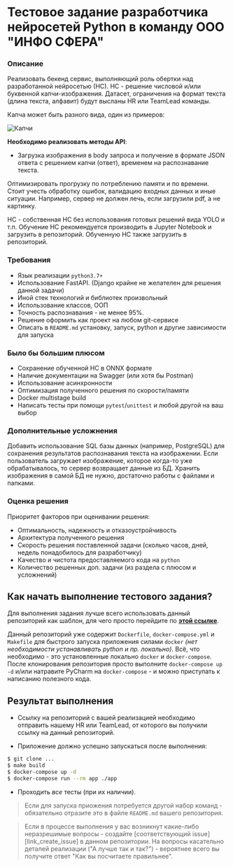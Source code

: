 # Тестовое задание разработчика нейросетей Python в команду ООО "ИНФО СФЕРА"

### Описание

Реализовать бекенд сервис, выполняющий роль обертки над разработанной нейросетью (НС). НС - решение числовой и/или буквенной капчи-изображения. Датасет, ограничения на формат текста (длина текста, алфавит) будут высланы HR или TeamLead команды.

Капча может быть разного вида, один из примеров:

![Капчи](https://adminu.ru/wp-content/uploads/2015/09/adminu-captcha-500x286.jpg)

**Необходимо реализовать методы API**:

- Загрузка изображения в body запроса и получение в формате JSON ответа с решением капчи (ответ), временем на распознавание текста.
   
Оптимизировать прогрузку по потреблению памяти и по времени. Стоит учесть обработку ошибок, валидацию входных данных и иные ситуации. Например, сервер не должен лечь, если загрузили pdf, а не картинку. 

НС - собственная НС без использования готовых решений вида YOLO и т.п. Обучение НС рекомендуется производить в Jupyter Notebook и загрузить в репозиторий. Обученную НС также загрузить в репозиторий. 

### Требования

* Язык реализации `python3.7+`
* Использование FastAPI. (Django крайне не желателен для решения данной задачи)
* Иной стек технологий и библиотек произвольный
* Использование классов, ООП
* Точность распознавания - не менее 95%. 
* Решение оформить как проект на любом git-сервисе
* Описать в `README.md` установку, запуск, python и другие зависимости для запуска

### Было бы большим плюсом

* Сохранение обученной НС в ONNX формате
* Наличие документации на Swagger (или хотя бы Postman) 
* Использование асинхронности
* Оптимизация полученного решения по скорости/памяти
* Docker multistage build
* Написать тесты при помощи `pytest`/`unittest` и любой другой на ваш выбор

### Дополнительные усложнения

Добавить использование SQL базы данных (например, PostgreSQL) для сохранения результатов распознавания текста на изображении. Если пользователь загружает изображение, которое когда-то уже обрабатывалось, то сервер возвращает данные из БД. Хранить изображения в самой БД не нужно, достаточно работы с файлами и папками. 

### Оценка решения

Приоритет факторов при оценивании решения:
- Оптимальность, надежность и отказоустройчивость
- Архитектура полученного решения
- Скорость решения поставленной задачи (сколько часов, дней, недель понадобилось для разработчику)
- Качество и чистота предоставляемого кода на `python`
- Количество решенных доп. задачи (из раздела с плюсом и усложнений)

## Как начать выполнение тестового задания?

Для выполнения задания лучше всего использовать данный репозиторий как шаблон, для чего просто перейдите по [**этой ссылке**][use_this_repo_template].

Данный репозиторий уже содержит `Dockerfile`, `docker-compose.yml` и `Makefile` для быстрого запуска приложения силами `docker` _(нет необходимости устанавливать python и пр. локально)_. Всё, что необходимо - это установленные локально `docker` и `docker-compose`. После клонирования репозитория просто выполните `docker-compose up -d` и/или натравите PyCharm на `docker-compose` - и можно приступать к написанию полезного кода.

## Результат выполнения

* Ссылку на репозиторий с вашей реализацией необходимо отправить нашему HR или TeamLead, от которого вы получили ссылку на данный репозиторий.

* Приложение должно успешно запускаться после выполнения:

```bash
$ git clone ...
$ make build
$ docker-compose up -d
$ docker-compose run --rm app ./app
```

* Проходить _все_ тесты (при их наличии).

> Если для запуска приожения потребуется другой набор команд - обязательно отразите это в файле `README.md` вашего репозитория.

> Если в процессе выполнения у вас возникнут какие-либо неразрешимые вопросы - создайте [соответствующий issue][link_create_issue] в данном репозитории. На вопросы касательно деталей реализации ("А лучше так и так?") - вероятнее всего вы получите ответ "Как вы посчитаете правильнее".

[badge_build]:https://github.com/isphere-ru/python-dev-test-task-lvl1/workflows/CI/badge.svg
[link_build]:https://github.com/isphere-ru/python-dev-test-task-lvl1/actions
[use_this_repo_template]:https://github.com/isphere-ru/python-dev-test-task-lvl1/generate

